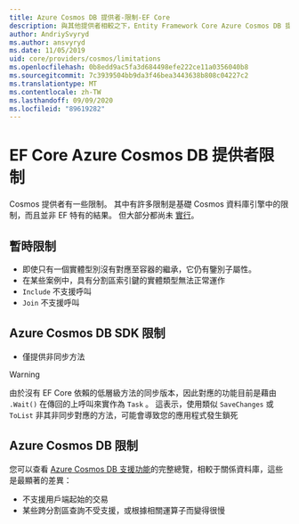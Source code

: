 ```yaml
---
title: Azure Cosmos DB 提供者-限制-EF Core
description: 與其他提供者相較之下，Entity Framework Core Azure Cosmos DB 提供者的限制
author: AndriySvyryd
ms.author: ansvyryd
ms.date: 11/05/2019
uid: core/providers/cosmos/limitations
ms.openlocfilehash: 0b8edd9ac5fa3d684498efe222ce11a0356040b8
ms.sourcegitcommit: 7c3939504bb9da3f46bea3443638b808c04227c2
ms.translationtype: MT
ms.contentlocale: zh-TW
ms.lasthandoff: 09/09/2020
ms.locfileid: "89619282"
---
```

# <a name="ef-core-azure-cosmos-db-provider-limitations"></a>EF Core Azure Cosmos DB 提供者限制

Cosmos 提供者有一些限制。 其中有許多限制是基礎 Cosmos 資料庫引擎中的限制，而且並非 EF 特有的結果。 但大部分都尚未 [實行](https://github.com/aspnet/EntityFrameworkCore/issues?page=1&q=is%3Aissue+is%3Aopen+Cosmos+in%3Atitle+label%3Atype-enhancement+sort%3Areactions-%2B1-desc)。

## <a name="temporary-limitations"></a>暫時限制

- 即使只有一個實體型別沒有對應至容器的繼承，它仍有鑒別子屬性。
- 在某些案例中，具有分割區索引鍵的實體類型無法正常運作
- `Include` 不支援呼叫
- `Join` 不支援呼叫

## <a name="azure-cosmos-db-sdk-limitations"></a>Azure Cosmos DB SDK 限制

- 僅提供非同步方法

> [!WARNING]
> 由於沒有 EF Core 依賴的低層級方法的同步版本，因此對應的功能目前是藉由 `.Wait()` 在傳回的上呼叫來實作為 `Task` 。 這表示，使用類似 `SaveChanges` 或 `ToList` 非其非同步對應的方法，可能會導致您的應用程式發生鎖死

## <a name="azure-cosmos-db-limitations"></a>Azure Cosmos DB 限制

您可以查看 [Azure Cosmos DB 支援功能](/azure/cosmos-db/modeling-data)的完整總覽，相較于關係資料庫，這些是最顯著的差異：

- 不支援用戶端起始的交易
- 某些跨分割區查詢不受支援，或根據相關運算子而變得很慢
